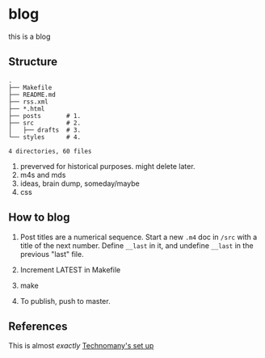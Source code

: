 # blog

this is a blog

## Structure

```
.
├── Makefile
├── README.md
├── rss.xml
├── *.html
├── posts       # 1.
├── src         # 2.
│   ├── drafts  # 3.
└── styles      # 4.

4 directories, 60 files
```

1. preverved for historical purposes. might delete later.
2. m4s and mds
3. ideas, brain dump, someday/maybe
4. css

## How to blog

1. Post titles are a numerical sequence. Start a new `.m4` doc in `/src` with a title of the next number. Define `__last` in it, and undefine `__last` in the previous "last" file.

2. Increment LATEST in Makefile

3. make

4. To publish, push to master.

## References

This is almost *exactly* [Technomany's set up](https://github.com/technomancy/technomancy.us)
